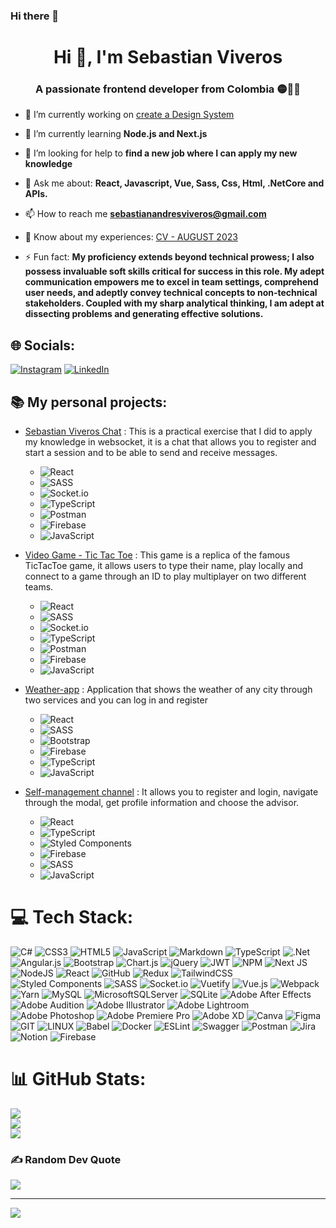 ### Hi there 👋
<h1 align="center">Hi 👋, I'm Sebastian Viveros</h1>
<h3 align="center">A passionate frontend developer from Colombia 🟡🔵🔴</h3>

- 🔭 I’m currently working on [create a Design System](https://stacdslabsss006.z20.web.core.windows.net/?path=/docs/guide-set-up--docs)

- 🌱 I’m currently learning **Node.js and Next.js**

- 🤝 I’m looking for help to **find a new job where I can apply my new knowledge**

- 💬 Ask me about: **React, Javascript, Vue, Sass, Css, Html, .NetCore and APIs.**

- 📫 How to reach me **sebastianandresviveros@gmail.com**

- 📄 Know about my experiences: [CV - AUGUST 2023](https://unimilitareduco-my.sharepoint.com/:b:/g/personal/u1201848_unimilitar_edu_co/EXm5UDEv9NVKvJDbkuyT2p0BVVTS7615b90SyZLAxLMjqA?e=6gdTIG)

- ⚡ Fun fact: **My proficiency extends beyond technical prowess; I also possess invaluable soft skills critical for success in this role. My adept communication empowers me to excel in team settings, comprehend user needs, and adeptly convey technical concepts to non-technical stakeholders. Coupled with my sharp analytical thinking, I am adept at dissecting problems and generating effective solutions.**

## 🌐 Socials:
[![Instagram](https://img.shields.io/badge/Instagram-%23E4405F.svg?logo=Instagram&logoColor=white)](https://instagram.com/sebastian_viveros) [![LinkedIn](https://img.shields.io/badge/LinkedIn-%230077B5.svg?logo=linkedin&logoColor=white)](https://linkedin.com/in/sebasviv) 

## 📚 My personal projects:

- [Sebastian Viveros Chat](https://sebastianviveroschat.web.app/login) : This is a practical exercise that I did to apply my knowledge in websocket, it is a chat that allows you to register and start a session and to be able to send and receive messages.
  
  + ![React](https://img.shields.io/badge/react-%2320232a.svg?style=for-the-badge&logo=react&logoColor=%2361DAFB)
  + ![SASS](https://img.shields.io/badge/SASS-hotpink.svg?style=for-the-badge&logo=SASS&logoColor=white)
  + ![Socket.io](https://img.shields.io/badge/Socket.io-black?style=for-the-badge&logo=socket.io&badgeColor=010101)
  + ![TypeScript](https://img.shields.io/badge/typescript-%23007ACC.svg?style=for-the-badge&logo=typescript&logoColor=white)
  + ![Postman](https://img.shields.io/badge/Postman-FF6C37?style=for-the-badge&logo=postman&logoColor=white)
  + ![Firebase](https://img.shields.io/badge/firebase-%23039BE5.svg?style=for-the-badge&logo=firebase)
  + ![JavaScript](https://img.shields.io/badge/javascript-%23323330.svg?style=for-the-badge&logo=javascript&logoColor=%23F7DF1E)

- [Video Game - Tic Tac Toe](https://tic-tac-toe-aed45.firebaseapp.com/) : This game is a replica of the famous TicTacToe game, it allows users to type their name, play locally and connect to a game through an ID to play multiplayer on two different teams.

  + ![React](https://img.shields.io/badge/react-%2320232a.svg?style=for-the-badge&logo=react&logoColor=%2361DAFB)
  + ![SASS](https://img.shields.io/badge/SASS-hotpink.svg?style=for-the-badge&logo=SASS&logoColor=white)
  + ![Socket.io](https://img.shields.io/badge/Socket.io-black?style=for-the-badge&logo=socket.io&badgeColor=010101)
  + ![TypeScript](https://img.shields.io/badge/typescript-%23007ACC.svg?style=for-the-badge&logo=typescript&logoColor=white)
  + ![Postman](https://img.shields.io/badge/Postman-FF6C37?style=for-the-badge&logo=postman&logoColor=white)
  + ![Firebase](https://img.shields.io/badge/firebase-%23039BE5.svg?style=for-the-badge&logo=firebase)
  + ![JavaScript](https://img.shields.io/badge/javascript-%23323330.svg?style=for-the-badge&logo=javascript&logoColor=%23F7DF1E)

- [Weather-app](https://weather-app-be7a5.web.app/) : Application that shows the weather of any city through two services and you can log in and register
  + ![React](https://img.shields.io/badge/react-%2320232a.svg?style=for-the-badge&logo=react&logoColor=%2361DAFB)
  + ![SASS](https://img.shields.io/badge/SASS-hotpink.svg?style=for-the-badge&logo=SASS&logoColor=white)
  + ![Bootstrap](https://img.shields.io/badge/bootstrap-%23563D7C.svg?style=for-the-badge&logo=bootstrap&logoColor=white)
  + ![Firebase](https://img.shields.io/badge/firebase-%23039BE5.svg?style=for-the-badge&logo=firebase)
  + ![TypeScript](https://img.shields.io/badge/typescript-%23007ACC.svg?style=for-the-badge&logo=typescript&logoColor=white)
  + ![JavaScript](https://img.shields.io/badge/javascript-%23323330.svg?style=for-the-badge&logo=javascript&logoColor=%23F7DF1E)

- [Self-management channel](https://patitochat-7f79b.firebaseapp.com/) : It allows you to register and login, navigate through the modal, get profile information and choose the advisor.
  
  + ![React](https://img.shields.io/badge/react-%2320232a.svg?style=for-the-badge&logo=react&logoColor=%2361DAFB)
  + ![TypeScript](https://img.shields.io/badge/typescript-%23007ACC.svg?style=for-the-badge&logo=typescript&logoColor=white)
  + ![Styled Components](https://img.shields.io/badge/styled--components-DB7093?style=for-the-badge&logo=styled-components&logoColor=white)
  + ![Firebase](https://img.shields.io/badge/firebase-%23039BE5.svg?style=for-the-badge&logo=firebase)
  + ![SASS](https://img.shields.io/badge/SASS-hotpink.svg?style=for-the-badge&logo=SASS&logoColor=white)
  + ![JavaScript](https://img.shields.io/badge/javascript-%23323330.svg?style=for-the-badge&logo=javascript&logoColor=%23F7DF1E)

# 💻 Tech Stack:
![C#](https://img.shields.io/badge/c%23-%23239120.svg?style=for-the-badge&logo=c-sharp&logoColor=white) ![CSS3](https://img.shields.io/badge/css3-%231572B6.svg?style=for-the-badge&logo=css3&logoColor=white) ![HTML5](https://img.shields.io/badge/html5-%23E34F26.svg?style=for-the-badge&logo=html5&logoColor=white) ![JavaScript](https://img.shields.io/badge/javascript-%23323330.svg?style=for-the-badge&logo=javascript&logoColor=%23F7DF1E) ![Markdown](https://img.shields.io/badge/markdown-%23000000.svg?style=for-the-badge&logo=markdown&logoColor=white) ![TypeScript](https://img.shields.io/badge/typescript-%23007ACC.svg?style=for-the-badge&logo=typescript&logoColor=white) ![.Net](https://img.shields.io/badge/.NET-5C2D91?style=for-the-badge&logo=.net&logoColor=white) ![Angular.js](https://img.shields.io/badge/angular.js-%23E23237.svg?style=for-the-badge&logo=angularjs&logoColor=white) ![Bootstrap](https://img.shields.io/badge/bootstrap-%23563D7C.svg?style=for-the-badge&logo=bootstrap&logoColor=white) ![Chart.js](https://img.shields.io/badge/chart.js-F5788D.svg?style=for-the-badge&logo=chart.js&logoColor=white) ![jQuery](https://img.shields.io/badge/jquery-%230769AD.svg?style=for-the-badge&logo=jquery&logoColor=white) ![JWT](https://img.shields.io/badge/JWT-black?style=for-the-badge&logo=JSON%20web%20tokens) ![NPM](https://img.shields.io/badge/NPM-%23000000.svg?style=for-the-badge&logo=npm&logoColor=white) ![Next JS](https://img.shields.io/badge/Next-black?style=for-the-badge&logo=next.js&logoColor=white) ![NodeJS](https://img.shields.io/badge/node.js-6DA55F?style=for-the-badge&logo=node.js&logoColor=white) ![React](https://img.shields.io/badge/react-%2320232a.svg?style=for-the-badge&logo=react&logoColor=%2361DAFB) ![GitHub](https://img.shields.io/badge/GitHub-%23121011.svg?style=for-the-badge&logo=github&logoColor=white) ![Redux](https://img.shields.io/badge/redux-%23593d88.svg?style=for-the-badge&logo=redux&logoColor=white) ![TailwindCSS](https://img.shields.io/badge/tailwindcss-%2338B2AC.svg?style=for-the-badge&logo=tailwind-css&logoColor=white) ![Styled Components](https://img.shields.io/badge/styled--components-DB7093?style=for-the-badge&logo=styled-components&logoColor=white) ![SASS](https://img.shields.io/badge/SASS-hotpink.svg?style=for-the-badge&logo=SASS&logoColor=white) ![Socket.io](https://img.shields.io/badge/Socket.io-black?style=for-the-badge&logo=socket.io&badgeColor=010101) ![Vuetify](https://img.shields.io/badge/Vuetify-1867C0?style=for-the-badge&logo=vuetify&logoColor=AEDDFF) ![Vue.js](https://img.shields.io/badge/vuejs-%2335495e.svg?style=for-the-badge&logo=vuedotjs&logoColor=%234FC08D) ![Webpack](https://img.shields.io/badge/webpack-%238DD6F9.svg?style=for-the-badge&logo=webpack&logoColor=black) ![Yarn](https://img.shields.io/badge/yarn-%232C8EBB.svg?style=for-the-badge&logo=yarn&logoColor=white) ![MySQL](https://img.shields.io/badge/mysql-%2300f.svg?style=for-the-badge&logo=mysql&logoColor=white) ![MicrosoftSQLServer](https://img.shields.io/badge/Microsoft%20SQL%20Sever-CC2927?style=for-the-badge&logo=microsoft%20sql%20server&logoColor=white) ![SQLite](https://img.shields.io/badge/sqlite-%2307405e.svg?style=for-the-badge&logo=sqlite&logoColor=white) ![Adobe After Effects](https://img.shields.io/badge/Adobe%20After%20Effects-9999FF.svg?style=for-the-badge&logo=Adobe%20After%20Effects&logoColor=white) ![Adobe Audition](https://img.shields.io/badge/Adobe%20Audition-9999FF.svg?style=for-the-badge&logo=Adobe%20Audition&logoColor=white) ![Adobe Illustrator](https://img.shields.io/badge/adobeillustrator-%23FF9A00.svg?style=for-the-badge&logo=adobeillustrator&logoColor=white) ![Adobe Lightroom](https://img.shields.io/badge/Adobe%20Lightroom-31A8FF.svg?style=for-the-badge&logo=Adobe%20Lightroom&logoColor=white) ![Adobe Photoshop](https://img.shields.io/badge/adobephotoshop-%2331A8FF.svg?style=for-the-badge&logo=adobephotoshop&logoColor=white) ![Adobe Premiere Pro](https://img.shields.io/badge/Adobe%20Premiere%20Pro-9999FF.svg?style=for-the-badge&logo=Adobe%20Premiere%20Pro&logoColor=white) ![Adobe XD](https://img.shields.io/badge/Adobe%20XD-470137?style=for-the-badge&logo=Adobe%20XD&logoColor=#FF61F6) ![Canva](https://img.shields.io/badge/Canva-%2300C4CC.svg?style=for-the-badge&logo=Canva&logoColor=white) 	![Figma](https://img.shields.io/badge/figma-%23F24E1E.svg?style=for-the-badge&logo=figma&logoColor=white) ![GIT](https://img.shields.io/badge/Git-fc6d26?style=for-the-badge&logo=git&logoColor=white) ![LINUX](https://img.shields.io/badge/Linux-FCC624?style=for-the-badge&logo=linux&logoColor=black) ![Babel](https://img.shields.io/badge/Babel-F9DC3e?style=for-the-badge&logo=babel&logoColor=black) ![Docker](https://img.shields.io/badge/docker-%230db7ed.svg?style=for-the-badge&logo=docker&logoColor=white) ![ESLint](https://img.shields.io/badge/ESLint-4B3263?style=for-the-badge&logo=eslint&logoColor=white) ![Swagger](https://img.shields.io/badge/-Swagger-%23Clojure?style=for-the-badge&logo=swagger&logoColor=white) ![Postman](https://img.shields.io/badge/Postman-FF6C37?style=for-the-badge&logo=postman&logoColor=white) ![Jira](https://img.shields.io/badge/jira-%230A0FFF.svg?style=for-the-badge&logo=jira&logoColor=white) ![Notion](https://img.shields.io/badge/Notion-%23000000.svg?style=for-the-badge&logo=notion&logoColor=white) ![Firebase](https://img.shields.io/badge/firebase-%23039BE5.svg?style=for-the-badge&logo=firebase)
# 📊 GitHub Stats:


![](https://github-readme-stats.vercel.app/api?username=sebasviv&theme=dark&hide_border=false&include_all_commits=true&count_private=true)<br/>
![](https://github-readme-streak-stats.herokuapp.com/?user=sebasviv&theme=dark&hide_border=false)<br/>
![](https://github-readme-stats.vercel.app/api/top-langs/?username=sebasviv&theme=dark&hide_border=false&include_all_commits=true&count_private=true&layout=compact)

### ✍️ Random Dev Quote
![](https://quotes-github-readme.vercel.app/api?type=horizontal&theme=radical)

---
[![](https://visitcount.itsvg.in/api?id=sebasviv&icon=0&color=1)](https://visitcount.itsvg.in)


<!-- Proudly created with GPRM ( https://gprm.itsvg.in ) -->
